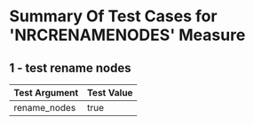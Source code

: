# Summary Of Test Cases for 'NRCRENAMENODES' Measure
 
## 1 - test rename nodes
| Test Argument | Test Value |
| ------------- | ---------- |
| rename_nodes |true |
 
